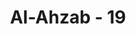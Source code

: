 ---
title: "Al-Ahzab - 19"
no: 19
arabic_no: ١٩
ayah: اَشِحَّةً عَلَيْكُمْ ۖ فَاِذَا جَاۤءَ الْخَوْفُ رَاَيْتَهُمْ يَنْظُرُوْنَ اِلَيْكَ تَدُوْرُ اَعْيُنُهُمْ كَالَّذِيْ يُغْشٰى عَلَيْهِ مِنَ الْمَوْتِۚ فَاِذَا ذَهَبَ الْخَوْفُ سَلَقُوْكُمْ بِاَلْسِنَةٍ حِدَادٍ اَشِحَّةً عَلَى الْخَيْرِۗ اُولٰۤىِٕكَ لَمْ يُؤْمِنُوْا فَاَحْبَطَ اللّٰهُ اَعْمَالَهُمْۗ وَكَانَ ذٰلِكَ عَلَى اللّٰهِ يَسِيْرًا
translation: "mereka kikir terhadapmu. Apabila datang ketakutan (bahaya), kamu lihat mereka itu memandang kepadamu dengan mata yang terbalik-balik seperti orang yang pingsan karena akan mati, dan apabila ketakutan telah hilang, mereka mencaci kamu dengan lidah yang tajam, sedang mereka kikir untuk berbuat kebaikan. Mereka itu tidak beriman, maka Allah menghapus amalnya. Dan yang demikian itu mudah bagi Allah."
tafsir: "Pada ayat ini, Allah menyebutkan sifat-sifat orang-orang yang selalu menghindarkan diri dari ikut berperang bersama Nabi saw:\n\n1. Mereka tidak menolong Muhammad dan kaum Muslimin dalam menghadapi musuh, baik pertolongan berupa harta benda maupun jiwa raga.\n\n2. Apabila musuh-musuh telah menyerang dan orang-orang yang beriman telah bertempur dengan gagah berani menolak serangan musuh, mereka menoleh ke kiri dan ke kanan karena ketakutan dan mencari jalan dan kesempatan untuk lari dari medan pertempuran menghindari kematian.\n\n3. Apabila pertempuran telah usai dan mereka merasa telah aman, mereka bersikap sombong dan membangga-banggakan jasa dan keberanian dalam medan pertempuran padahal semua itu adalah omong kosong belaka yang menyakitkan hati. Seakan-akan merekalah orang-orang yang berperang mati-matian sampai kemenangan tercapai, padahal semua yang mereka katakan itu adalah dusta belaka.\n\n4. Mereka sangat rakus kepada harta rampasan yang telah diperoleh kaum Muslimin, dan tidak mau melepaskan sesuatu yang telah mereka dapat. Padahal sebelumnya mereka tidak mau mengeluarkan harta untuk menolong Nabi saw.\n\nOrang-orang yang bersifat seperti yang disebutkan di atas itu pada hakikatnya adalah orang-orang yang tidak beriman kepada Allah dan Rasul-Nya, tidak beramal dengan tulus ikhlas dan tidak mau berkorban sedikit pun, karena mereka adalah orang-orang munafik. Karena sifat dan sikap mereka yang demikian itu, maka Allah menghapus segala pahala amal perbuatan mereka dan menjadikannya seolah-olah debu yang beterbangan yang tidak ada artinya sama sekali. Menghapuskan pahala amal perbuatan orang-orang munafik itu bukanlah suatu yang sukar bagi Allah, tetapi amat mudah bagi-Nya, karena Dia Mahakuasa lagi Maha Mengetahui segala sesuatu."
---